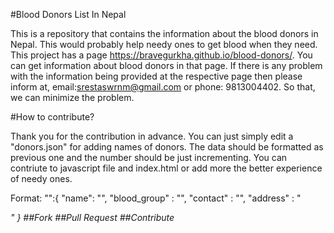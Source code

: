 #Blood Donors List In Nepal

This is a repository that contains the information about the blood donors in Nepal. This would probably help needy ones to get blood when they need.
This project has a page https://bravegurkha.github.io/blood-donors/. You can get information about blood donors in that page. If there is any problem with
the information being provided at the respective page then please inform at,
email:srestaswrnm@gmail.com or phone: 9813004402. So that, we can minimize the problem.


#How to contribute?

Thank you for the contribution in advance. You can just simply edit a "donors.json" for adding names of donors. The data should be formatted as previous one and the number should be just incrementing. You can contriute to javascript file and index.html or add more the better experience of needy ones.

Format:
      "<number>":{
        "name": "<name>",
        "blood_group" : "<blood group>",
        "contact" : "<contact number>",
        "address" : "<address>"
      }
##Fork
##Pull Request
##Contribute
